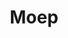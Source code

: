 ---
layout: post
title:  "Moep"
description: "Good times and casual dining with a twist go hand-in-hand at the new eat-in destination, Blackwood Pantry where staff treat you like best mates and the kitchen team are always creating something special. And something special is what you get when 3 mates from the Shire put their heads and talents together to create a place especially for those looking for a great time."
address: "5/33 Surf Ln, Cronulla NSW 2230"
link: https://squareup.com/gift/44EMK28RAJF4E/order
---